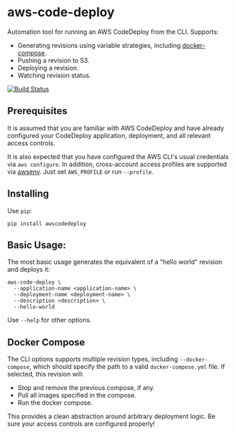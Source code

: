 # aws-code-deploy

Automation tool for running an AWS CodeDeploy from the CLI. Supports:

 - Generating revisions using variable strategies, including [docker-compose](https://docs.docker.com/compose/).
 - Pushing a revision to S3.
 - Deploying a revision.
 - Watching revision status.

[![Build Status](https://travis-ci.org/locationlabs/aws-code-deploy.png)](https://travis-ci.org/locationlabs/aws-code-deploy)


## Prerequisites

It is assumed that you are familiar with AWS CodeDeploy and have already configured your CodeDeploy application, deployment,
and all relevant access controls.

It is also expected that you have configured the AWS CLI's usual credentials via `aws configure`. In addition, cross-account
access profiles are supported via [awsenv](https://github.com/locationlabs/awsenv). Just set `AWS_PROFILE` or run `--profile`.


## Installing

Use `pip`:

    pip install awscodedeploy


## Basic Usage:

The most basic usage generates the equivalent of a "hello world" revision and deploys it:

    aws-code-deploy \
	  --application-name <application-name> \
	  --deployment-name <deployment-name> \
	  --description <description> \
	  --hello-world

Use `--help` for other options.


## Docker Compose

The CLI options supports multiple revision types, including `--docker-compose`, which should specify the path to a valid
`docker-compose.yml` file. If selected, this revision will:

 -  Stop and remove the previous compose, if any.
 -  Pull all images specified in the compose.
 -  Run the docker compose.

This provides a clean abstraction around arbitrary deployment logic. Be sure your access controls are configured properly!

